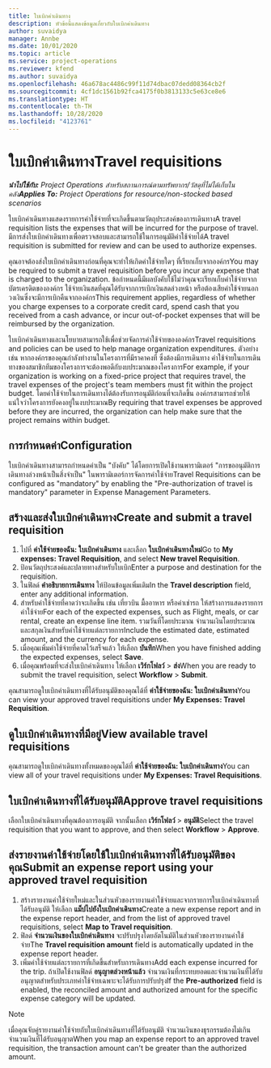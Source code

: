 ```yaml
---
title: ใบเบิกค่าเดินทาง
description: หัวข้อนี้แสดงข้อมูลเกี่ยวกับใบเบิกค่าเดินทาง
author: suvaidya
manager: Annbe
ms.date: 10/01/2020
ms.topic: article
ms.service: project-operations
ms.reviewer: kfend
ms.author: suvaidya
ms.openlocfilehash: 46a678ac4486c99f11d74dbac07dedd08364cb2f
ms.sourcegitcommit: 4cf1dc1561b92fca4175f0b3813133c5e63ce8e6
ms.translationtype: HT
ms.contentlocale: th-TH
ms.lasthandoff: 10/28/2020
ms.locfileid: "4123761"
---
```

# <a name="travel-requisitions"></a><span data-ttu-id="7a021-103">ใบเบิกค่าเดินทาง</span><span class="sxs-lookup"><span data-stu-id="7a021-103">Travel requisitions</span></span>

<span data-ttu-id="7a021-104">_**นำไปใช้กับ:** Project Operations สำหรับสถานการณ์ตามทรัพยากร/วัสดุที่ไม่ได้เก็บในคลัง_</span><span class="sxs-lookup"><span data-stu-id="7a021-104">_**Applies To:** Project Operations for resource/non-stocked based scenarios_</span></span>

<span data-ttu-id="7a021-105">ใบเบิกค่าเดินทางแสดงรายการค่าใช้จ่ายที่จะเกิดขึ้นตามวัตถุประสงค์ของการเดินทาง</span><span class="sxs-lookup"><span data-stu-id="7a021-105">A travel requisition lists the expenses that will be incurred for the purpose of travel.</span></span> <span data-ttu-id="7a021-106">มีการส่งใบเบิกค่าเดินทางเพื่อตรวจสอบและสามารถใช้ในการอนุมัติค่าใช้จ่ายได้</span><span class="sxs-lookup"><span data-stu-id="7a021-106">A travel requisition is submitted for review and can be used to authorize expenses.</span></span>

<span data-ttu-id="7a021-107">คุณอาจต้องส่งใบเบิกค่าเดินทางก่อนที่คุณจะทำให้เกิดค่าใช้จ่ายใดๆ ที่เรียกเก็บจากองค์กร</span><span class="sxs-lookup"><span data-stu-id="7a021-107">You may be required to submit a travel requisition before you incur any expense that is charged to the organization.</span></span> <span data-ttu-id="7a021-108">ข้อกำหนดนี้มีผลบังคับใช้ไม่ว่าคุณจะเรียกเก็บค่าใช้จ่ายจากบัตรเครดิตขององค์กร ใช้จ่ายเงินสดที่คุณได้รับจากการเบิกเงินสดล่วงหน้า หรือต้องเสียค่าใช้จ่ายนอกวงเงินซึ่งจะมีการเบิกคืนจากองค์กร</span><span class="sxs-lookup"><span data-stu-id="7a021-108">This requirement applies, regardless of whether you charge expenses to a corporate credit card, spend cash that you received from a cash advance, or incur out-of-pocket expenses that will be reimbursed by the organization.</span></span>

<span data-ttu-id="7a021-109">ใบเบิกค่าเดินทางและนโยบายสามารถใช้เพื่อช่วยจัดการค่าใช้จ่ายขององค์กร</span><span class="sxs-lookup"><span data-stu-id="7a021-109">Travel requisitions and policies can be used to help manage organization expenditures.</span></span> <span data-ttu-id="7a021-110">ตัวอย่างเช่น หากองค์กรของคุณกำลังทำงานในโครงการที่มีราคาคงที่ ซึ่งต้องมีการเดินทาง ค่าใช้จ่ายในการเดินทางของสมาชิกทีมของโครงการจะต้องพอดีกับงบประมาณของโครงการ</span><span class="sxs-lookup"><span data-stu-id="7a021-110">For example, if your organization is working on a fixed-price project that requires travel, the travel expenses of the project's team members must fit within the project budget.</span></span> <span data-ttu-id="7a021-111">โดยค่าใช้จ่ายในการเดินทางได้ต้องรับการอนุมัติก่อนที่จะเกิดขึ้น องค์กรสามารถช่วยให้แน่ใจว่าโครงการยังคงอยู่ในงบประมาณ</span><span class="sxs-lookup"><span data-stu-id="7a021-111">By requiring that travel expenses be approved before they are incurred, the organization can help make sure that the project remains within budget.</span></span>

## <a name="configuration"></a><span data-ttu-id="7a021-112">การกำหนดค่า</span><span class="sxs-lookup"><span data-stu-id="7a021-112">Configuration</span></span> 

<span data-ttu-id="7a021-113">ใบเบิกค่าเดินทางสามารถกำหนดค่าเป็น "บังคับ" ได้โดยการเปิดใช้งานพารามิเตอร์ "การขออนุมัติการเดินทางล่วงหน้าเป็นสิ่งจำเป็น" ในพารามิเตอร์การจัดการค่าใช้จ่าย</span><span class="sxs-lookup"><span data-stu-id="7a021-113">Travel Requisitions can be configured as "mandatory" by enabling the "Pre-authorization of travel is mandatory" parameter in Expense Management Parameters.</span></span> 

## <a name="create-and-submit-a-travel-requisition"></a><span data-ttu-id="7a021-114">สร้างและส่งใบเบิกค่าเดินทาง</span><span class="sxs-lookup"><span data-stu-id="7a021-114">Create and submit a travel requisition</span></span>

1. <span data-ttu-id="7a021-115">ไปที่ **ค่าใช้จ่ายของฉัน: ใบเบิกค่าเดินทาง** และเลือก **ใบเบิกค่าเดินทางใหม่**</span><span class="sxs-lookup"><span data-stu-id="7a021-115">Go to **My expenses: Travel Requisition**, and select **New travel Requisition**.</span></span>
2. <span data-ttu-id="7a021-116">ป้อนวัตถุประสงค์และปลายทางสำหรับใบเบิก</span><span class="sxs-lookup"><span data-stu-id="7a021-116">Enter a purpose and destination for the requisition.</span></span>
3. <span data-ttu-id="7a021-117">ในฟิลด์ **คำอธิบายการเดินทาง** ให้ป้อนข้อมูลเพิ่มเติม</span><span class="sxs-lookup"><span data-stu-id="7a021-117">In the  **Travel description** field, enter any additional information.</span></span> 
4. <span data-ttu-id="7a021-118">สำหรับค่าใช้จ่ายที่คาดว่าจะเกิดขึ้น เช่น เที่ยวบิน มื้ออาหาร หรือค่าเช่ารถ ให้สร้างการแสดงรายการค่าใช้จ่าย</span><span class="sxs-lookup"><span data-stu-id="7a021-118">For each of the expected expenses, such as Flight, meals, or car rental, create an expense line item.</span></span> <span data-ttu-id="7a021-119">รวมวันที่โดยประมาณ จำนวนเงินโดยประมาณ และสกุลเงินสำหรับค่าใช้จ่ายแต่ละรายการ</span><span class="sxs-lookup"><span data-stu-id="7a021-119">Include the estimated date, estimated amount, and the currency for each expense.</span></span> 
5. <span data-ttu-id="7a021-120">เมื่อคุณเพิ่มค่าใช้จ่ายที่คาดไว้เสร็จแล้ว ให้เลือก **บันทึก**</span><span class="sxs-lookup"><span data-stu-id="7a021-120">When you have finished adding the expected expenses, select **Save**.</span></span>
6. <span data-ttu-id="7a021-121">เมื่อคุณพร้อมที่จะส่งใบเบิกค่าเดินทาง ให้เลือก **เวิร์กโฟลว์** > **ส่ง**</span><span class="sxs-lookup"><span data-stu-id="7a021-121">When you are ready to submit the travel requisition, select **Workflow** > **Submit**.</span></span>

<span data-ttu-id="7a021-122">คุณสามารถดูใบเบิกค่าเดินทางที่ได้รับอนุมัติของคุณได้ที่ **ค่าใช้จ่ายของฉัน: ใบเบิกค่าเดินทาง**</span><span class="sxs-lookup"><span data-stu-id="7a021-122">You can view your approved travel requisitions under **My Expenses: Travel Requisition**.</span></span> 

## <a name="view-available-travel-requisitions"></a><span data-ttu-id="7a021-123">ดูใบเบิกค่าเดินทางที่มีอยู่</span><span class="sxs-lookup"><span data-stu-id="7a021-123">View available travel requisitions</span></span>

<span data-ttu-id="7a021-124">คุณสามารถดูใบเบิกค่าเดินทางทั้งหมดของคุณได้ที่ **ค่าใช้จ่ายของฉัน: ใบเบิกค่าเดินทาง**</span><span class="sxs-lookup"><span data-stu-id="7a021-124">You can view all of your travel requisitions under **My Expenses: Travel Requisitions**.</span></span>

## <a name="approve-travel-requisitions"></a><span data-ttu-id="7a021-125">ใบเบิกค่าเดินทางที่ได้รับอนุมัติ</span><span class="sxs-lookup"><span data-stu-id="7a021-125">Approve travel requisitions</span></span>

<span data-ttu-id="7a021-126">เลือกใบเบิกค่าเดินทางที่คุณต้องการอนุมัติ จากนั้นเลือก **เวิร์กโฟลว์** > **อนุมัติ**</span><span class="sxs-lookup"><span data-stu-id="7a021-126">Select the travel requisition that you want to approve, and then select **Workflow** > **Approve**.</span></span>  

## <a name="submit-an-expense-report-using-your-approved-travel-requisition"></a><span data-ttu-id="7a021-127">ส่งรายงานค่าใช้จ่ายโดยใช้ใบเบิกค่าเดินทางที่ได้รับอนุมัติของคุณ</span><span class="sxs-lookup"><span data-stu-id="7a021-127">Submit an expense report using your approved travel requisition</span></span>

1. <span data-ttu-id="7a021-128">สร้างรายงานค่าใช้จ่ายใหม่และในส่วนหัวของรายงานค่าใช้จ่ายและจากรายการใบเบิกค่าเดินทางที่ได้รับอนุมัติ ให้เลือก **แม็ปไปยังใบเบิกค่าเดินทาง**</span><span class="sxs-lookup"><span data-stu-id="7a021-128">Create a new expense report and in the expense report header, and from the list of approved travel requisitions, select **Map to Travel requisition**.</span></span>
2. <span data-ttu-id="7a021-129">ฟิลด์ **จำนวนเงินของใบเบิกค่าเดินทาง** จะปรับปรุงโดยอัตโนมัติในส่วนหัวของรายงานค่าใช้จ่าย</span><span class="sxs-lookup"><span data-stu-id="7a021-129">The **Travel requisition amount** field is automatically updated in the expense report header.</span></span>
3. <span data-ttu-id="7a021-130">เพิ่มค่าใช้จ่ายแต่ละรายการที่เกิดขึ้นสำหรับการเดินทาง</span><span class="sxs-lookup"><span data-stu-id="7a021-130">Add each expense incurred for the trip.</span></span> <span data-ttu-id="7a021-131">ถ้าเปิดใช้งานฟิลด์ **อนุญาตล่วงหน้าแล้ว** จำนวนเงินที่กระทบยอดและจำนวนเงินที่ได้รับอนุญาตสำหรับประเภทค่าใช้จ่ายเฉพาะจะได้รับการปรับปรุง</span><span class="sxs-lookup"><span data-stu-id="7a021-131">If the **Pre-authorized** field is enabled, the reconciled amount and authorized amount for the specific expense category will be updated.</span></span>

> [!NOTE]
> <span data-ttu-id="7a021-132">เมื่อคุณจับคู่รายงานค่าใช้จ่ายกับใบเบิกค่าเดินทางที่ได้รับอนุมัติ จำนวนเงินของธุรกรรมต้องไม่เกินจำนวนเงินที่ได้รับอนุญาต</span><span class="sxs-lookup"><span data-stu-id="7a021-132">When you map an expense report to an approved travel requisition, the transaction amount can't be greater than the authorized amount.</span></span> 
